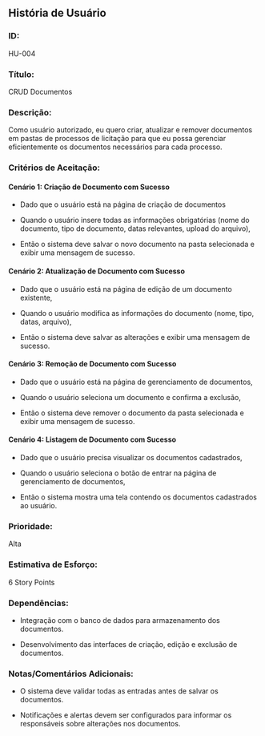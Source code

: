 ## **História de Usuário**
### **ID:**
HU-004

### **Título:**
CRUD Documentos

### **Descrição:**
Como usuário autorizado, eu quero criar, atualizar e remover documentos em pastas de processos de licitação para que eu possa gerenciar eficientemente os documentos necessários para cada processo.

### **Critérios de Aceitação:**
#### **Cenário 1:** Criação de Documento com Sucesso
- Dado que o usuário está na página de criação de documentos

- Quando o usuário insere todas as informações obrigatórias (nome do documento, tipo de documento, datas relevantes, upload do arquivo),

- Então o sistema deve salvar o novo documento na pasta selecionada e exibir uma mensagem de sucesso.

#### **Cenário 2:** Atualização de Documento com Sucesso
- Dado que o usuário está na página de edição de um documento existente,

- Quando o usuário modifica as informações do documento (nome, tipo, datas, arquivo),

- Então o sistema deve salvar as alterações e exibir uma mensagem de sucesso.

#### **Cenário 3:** Remoção de Documento com Sucesso
- Dado que o usuário está na página de gerenciamento de documentos,

- Quando o usuário seleciona um documento e confirma a exclusão,

- Então o sistema deve remover o documento da pasta selecionada e exibir uma mensagem de sucesso.

  
#### **Cenário 4:** Listagem de Documento com Sucesso
- Dado que o usuário precisa visualizar os documentos cadastrados,

- Quando o usuário seleciona o botão de entrar na página de gerenciamento de documentos,

- Então o sistema mostra uma tela contendo os documentos cadastrados ao usuário.


### Prioridade:
Alta

### Estimativa de Esforço:
6 Story Points

### Dependências:
- Integração com o banco de dados para armazenamento dos documentos.

- Desenvolvimento das interfaces de criação, edição e exclusão de documentos.

### Notas/Comentários Adicionais:
- O sistema deve validar todas as entradas antes de salvar os documentos.

- Notificações e alertas devem ser configurados para informar os responsáveis sobre alterações nos documentos.
